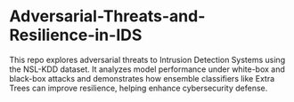# Adversarial-Threats-and-Resilience-in-IDS
This repo explores adversarial threats to Intrusion Detection Systems using the NSL-KDD dataset. It analyzes model performance under white-box and black-box attacks and demonstrates how ensemble classifiers like Extra Trees can improve resilience, helping enhance cybersecurity defense.
